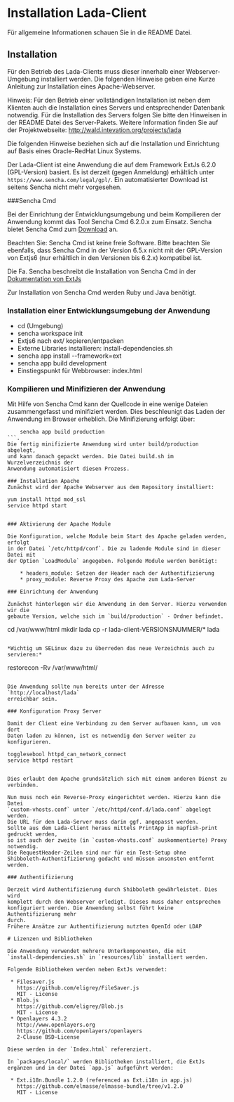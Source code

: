 # Installation Lada-Client

Für allgemeine Informationen schauen Sie in die README Datei.

## Installation

Für den Betrieb des Lada-Clients muss dieser innerhalb einer Webserver-Umgebung
installiert werden. Die folgenden Hinweise geben eine Kurze Anleitung zur
Installation eines Apache-Webserver.

Hinweis: Für den Betrieb einer vollständigen Installation ist neben dem
Klienten auch die Installation eines Servers und entsprechender Datenbank
notwendig. Für die Installation des Servers folgen Sie bitte den Hinweisen in
der README Datei des Server-Pakets.
Weitere Information finden Sie auf der Projektwebseite:
http://wald.intevation.org/projects/lada

Die folgenden Hinweise beziehen sich auf die Installation und Einrichtung auf
Basis eines Oracle-RedHat Linux Systems.

Der Lada-Client ist eine Anwendung die auf dem Framework ExtJs 6.2.0
(GPL-Version) basiert. Es ist derzeit (gegen Anmeldung) erhältlich unter
`https://www.sencha.com/legal/gpl/`. Ein automatisierter Download ist seitens
Sencha nicht mehr vorgesehen.

###Sencha Cmd

Bei der Einrichtung der Entwicklungsumgebung und beim Kompilieren der Anwendung
kommt das Tool Sencha Cmd 6.2.0.x zum Einsatz. Sencha bietet Sencha Cmd zum
[Download](https://www.sencha.com/products/extjs/cmd-download/) an.

Beachten Sie: Sencha Cmd ist keine freie Software. Bitte beachten Sie ebenfalls,
dass Sencha Cmd in der Version 6.5.x nicht mit der GPL-Version von Extjs6
(nur erhältlich in den Versionen bis 6.2.x) kompatibel ist.


Die Fa. Sencha beschreibt die Installation von Sencha Cmd in der
[Dokumentation von ExtJs](https://docs.sencha.com/cmd/guides/extjs/cmd_app.html)

Zur Installation von Sencha Cmd werden Ruby und Java benötigt.

### Installation einer Entwicklungsumgebung der Anwendung

* cd (Umgebung)
* sencha workspace init
* Extjs6 nach ext/ kopieren/entpacken
* Externe Libraries installieren: install-dependencies.sh
* sencha app install --framework=ext
* sencha app build development
* Einstiegspunkt für Webbrowser: index.html

### Kompilieren und Minifizieren der Anwendung

Mit Hilfe von Sencha Cmd kann der Quellcode in eine wenige Dateien
zusammengefasst und minifiziert werden. Dies beschleunigt das Laden der
Anwendung im Browser erheblich. Die Minifizierung erfolgt über:
```
    sencha app build production
```.
Die fertig minifizierte Anwendung wird unter build/production abgelegt,
und kann danach gepackt werden. Die Datei build.sh im Wurzelverzeichnis der
Anwendung automatisiert diesen Prozess.

### Installation Apache
Zunächst wird der Apache Webserver aus dem Repository installiert:

```
    yum install httpd mod_ssl
    service httpd start
```

### Aktivierung der Apache Module

Die Konfiguration, welche Module beim Start des Apache geladen werden, erfolgt
in der Datei `/etc/httpd/conf`. Die zu ladende Module sind in dieser Datei mit
der Option `LoadModule` angegeben. Folgende Module werden benötigt:

    * headers_module: Setzen der Header nach der Authentifizierung
    * proxy_module: Reverse Proxy des Apache zum Lada-Server

### Einrichtung der Anwendung

Zunächst hinterlegen wir die Anwendung in dem Server. Hierzu verwenden wir die
gebaute Version, welche sich im `build/production` - Ordner befindet.

```
cd /var/www/html
mkdir lada
cp -r lada-client-VERSIONSNUMMER/* lada
```

*Wichtig um SELinux dazu zu überreden das neue Verzeichnis auch zu servieren:*

```
restorecon -Rv /var/www/html/
```

Die Anwendung sollte nun bereits unter der Adresse `http://localhost/lada`
erreichbar sein.

### Konfiguration Proxy Server

Damit der Client eine Verbindung zu dem Server aufbauen kann, um von dort
Daten laden zu können, ist es notwendig den Server weiter zu konfigurieren.

```
    togglesebool httpd_can_network_connect
    service httpd restart
```

Dies erlaubt dem Apache grundsätzlich sich mit einem anderen Dienst zu verbinden.

Nun muss noch ein Reverse-Proxy eingerichtet werden. Hierzu kann die Datei
`custom-vhosts.conf` unter `/etc/httpd/conf.d/lada.conf` abgelegt werden.
Die URL für den Lada-Server muss darin ggf. angepasst werden.
Sollte aus dem Lada-Client heraus mittels PrintApp in mapfish-print gedruckt werden,
so ist auch der zweite (in `custom-vhosts.conf` auskommentierte) Proxy
notwendig.
Die RequestHeader-Zeilen sind nur für ein Test-Setup ohne
Shibboleth-Authentifizierung gedacht und müssen ansonsten entfernt werden.

### Authentifizierung

Derzeit wird Authentifizierung durch Shibboleth gewährleistet. Dies wird
komplett durch den Webserver erledigt. Dieses muss daher entsprechen
konfiguriert werden. Die Anwendung selbst führt keine Authentifizierung mehr
durch.
Frühere Ansätze zur Authentifizierung nutzten OpenId oder LDAP

# Lizenzen und Bibliotheken

Die Anwendung verwendet mehrere Unterkomponenten, die mit
`install-dependencies.sh` in `resources/lib` installiert werden.

Folgende Bibliotheken werden neben ExtJs verwendet:

 * Filesaver.js
   https://github.com/eligrey/FileSaver.js
   MIT - License
 * Blob.js
   https://github.com/eligrey/Blob.js
   MIT - License
 * Openlayers 4.3.2
   http://www.openlayers.org
   https://github.com/openlayers/openlayers
   2-Clause BSD-License

Diese werden in der `Index.html` referenziert.

In `packages/local/` werden Bibliotheken installiert, die ExtJs
ergänzen und in der Datei `app.js` aufgeführt werden:

 * Ext.i18n.Bundle 1.2.0 (referenced as Ext.i18n in app.js)
   https://github.com/elmasse/elmasse-bundle/tree/v1.2.0
   MIT - License
